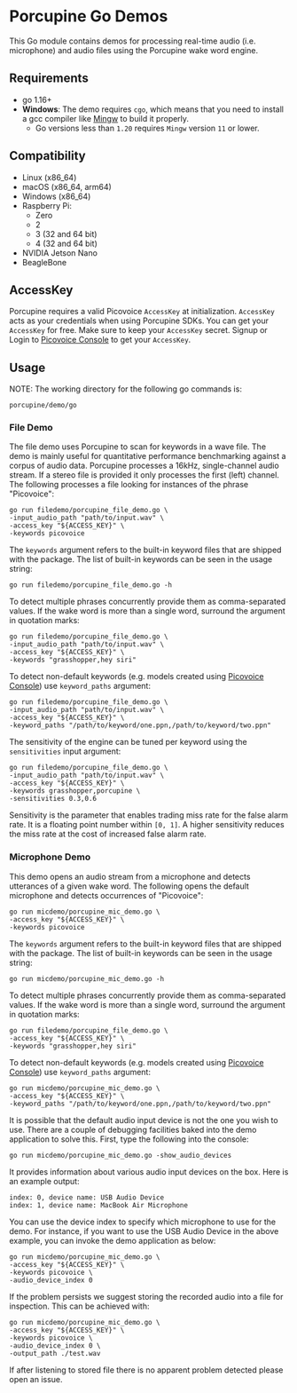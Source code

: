 # Porcupine Go Demos

This Go module contains demos for processing real-time audio (i.e. microphone) and audio files using the Porcupine wake word engine.

## Requirements

- go 1.16+
- **Windows**: The demo requires `cgo`, which means that you need to install a gcc compiler like [Mingw](http://mingw-w64.org/) to build it properly. 
  - Go versions less than `1.20` requires `Mingw` version `11` or lower.

## Compatibility

- Linux (x86_64)
- macOS (x86_64, arm64)
- Windows (x86_64)
- Raspberry Pi:
  - Zero
  - 2
  - 3 (32 and 64 bit)
  - 4 (32 and 64 bit)
- NVIDIA Jetson Nano
- BeagleBone

## AccessKey

Porcupine requires a valid Picovoice `AccessKey` at initialization. `AccessKey` acts as your credentials when using Porcupine SDKs.
You can get your `AccessKey` for free. Make sure to keep your `AccessKey` secret.
Signup or Login to [Picovoice Console](https://console.picovoice.ai/) to get your `AccessKey`.

## Usage

NOTE: The working directory for the following go commands is:

```console
porcupine/demo/go
```

### File Demo

The file demo uses Porcupine to scan for keywords in a wave file. The demo is mainly useful for quantitative performance benchmarking against a corpus of audio data. 
Porcupine processes a 16kHz, single-channel audio stream. If a stereo file is provided it only processes the first (left) channel. 
The following processes a file looking for instances of the phrase "Picovoice":

```console
go run filedemo/porcupine_file_demo.go \
-input_audio_path "path/to/input.wav" \
-access_key "${ACCESS_KEY}" \
-keywords picovoice
```

The `keywords` argument refers to the built-in keyword files that are shipped with the package. The list of built-in keywords can be seen in the usage string:

```console
go run filedemo/porcupine_file_demo.go -h
```

To detect multiple phrases concurrently provide them as comma-separated values. If the wake word is more than a single word, surround the argument in quotation marks:

```console
go run filedemo/porcupine_file_demo.go \
-input_audio_path "path/to/input.wav" \
-access_key "${ACCESS_KEY}" \
-keywords "grasshopper,hey siri"
```

To detect non-default keywords (e.g. models created using [Picovoice Console](https://console.picovoice.ai/))
use `keyword_paths` argument:

```console
go run filedemo/porcupine_file_demo.go \
-input_audio_path "path/to/input.wav" \
-access_key "${ACCESS_KEY}" \
-keyword_paths "/path/to/keyword/one.ppn,/path/to/keyword/two.ppn"
```

The sensitivity of the engine can be tuned per keyword using the `sensitivities` input argument:

```console
go run filedemo/porcupine_file_demo.go \
-input_audio_path "path/to/input.wav" \
-access_key "${ACCESS_KEY}" \
-keywords grasshopper,porcupine \
-sensitivities 0.3,0.6
```

Sensitivity is the parameter that enables trading miss rate for the false alarm rate. It is a floating point number within
`[0, 1]`. A higher sensitivity reduces the miss rate at the cost of increased false alarm rate.

### Microphone Demo

This demo opens an audio stream from a microphone and detects utterances of a given wake word. The following opens the default
microphone and detects occurrences of "Picovoice":

```console
go run micdemo/porcupine_mic_demo.go \
-access_key "${ACCESS_KEY}" \
-keywords picovoice
```

The `keywords` argument refers to the built-in keyword files that are shipped with the package. The list of built-in keywords can be seen in the usage string:

```console
go run micdemo/porcupine_mic_demo.go -h
```

To detect multiple phrases concurrently provide them as comma-separated values. If the wake word is more than a single word, surround the argument in quotation marks:

```console
go run filedemo/porcupine_file_demo.go \
-access_key "${ACCESS_KEY}" \
-keywords "grasshopper,hey siri"
```

To detect non-default keywords (e.g. models created using [Picovoice Console](https://console.picovoice.ai/))
use `keyword_paths` argument:

```console
go run micdemo/porcupine_mic_demo.go \
-access_key "${ACCESS_KEY}" \
-keyword_paths "/path/to/keyword/one.ppn,/path/to/keyword/two.ppn"
```

It is possible that the default audio input device is not the one you wish to use. There are a couple
of debugging facilities baked into the demo application to solve this. First, type the following into the console:

```console
go run micdemo/porcupine_mic_demo.go -show_audio_devices
```

It provides information about various audio input devices on the box. Here is an example output:

```console
index: 0, device name: USB Audio Device
index: 1, device name: MacBook Air Microphone
``` 

You can use the device index to specify which microphone to use for the demo. For instance, if you want to use the USB Audio Device
in the above example, you can invoke the demo application as below:

```console
go run micdemo/porcupine_mic_demo.go \
-access_key "${ACCESS_KEY}" \
-keywords picovoice \
-audio_device_index 0
```

If the problem persists we suggest storing the recorded audio into a file for inspection. This can be achieved with:

```console
go run micdemo/porcupine_mic_demo.go \
-access_key "${ACCESS_KEY}" \
-keywords picovoice \
-audio_device_index 0 \
-output_path ./test.wav
```

If after listening to stored file there is no apparent problem detected please open an issue.
